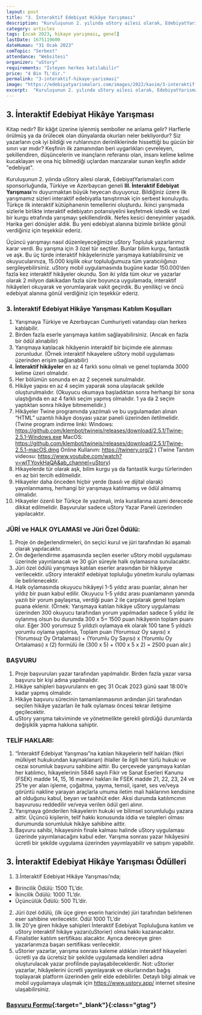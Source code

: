 ```yaml
---
layout: post
title: "3. İnteraktif Edebiyat Hikâye Yarışması"
description: "Kuruluşunun 2. yılında uStory ailesi olarak, EdebiyatYarismalari.com sponsorluğunda, Türkiye ve Azerbaycan geneli III. İnteraktif Edebiyat Yarışması'nı duyurmaktan büyük heyecan duyuyoruz."
category: articles
tags: [ocak 2023, hikaye yarışması, genel]
lastDate: 1675119600
dateHuman: "31 Ocak 2023"
comTopic: "Serbest"
attendance: "Websitesi"
organizer: "uStory"
requirements: "İsteyen herkes katılabilir"
price: "4 Bin TL'dir."
permalink: "3-interaktif-hikaye-yarismasi"
image: "https://edebiyatyarismalari.com/images/2022/kasim/3-interaktif-hikaye-yarismasi.jpg"
excerpt:  "Kuruluşunun 2. yılında uStory ailesi olarak, EdebiyatYarismalari.com sponsorluğunda, Türkiye ve Azerbaycan geneli <strong>3. İnteraktif Edebiyat Yarışması</strong>'nı duyurmaktan büyük heyecan duyuyoruz. "
---
```


## 3. İnteraktif Edebiyat Hikâye Yarışması
Kitap nedir? Bir kâğıt üzerine işlenmiş semboller ne anlama gelir? Harflerle örülmüş ya da örülecek olan dünyalarda okurları neler bekliyordur? Siz yazarların çok iyi bildiği ve ruhlarınızın derinliklerinde hissettiği bu gücün bir sınırı var mıdır? Keşfinin ilk zamanından beri uygarlıkları çevreleyen, şekillendiren, düşüncelerin ve inançların referansı olan, insanı kelime kelime kucaklayan ve ona hiç bilmediği uçlardan manzaralar sunan keşfin adıdır "edebiyat". 

Kuruluşunun 2. yılında uStory ailesi olarak, EdebiyatYarismalari.com sponsorluğunda, Türkiye ve Azerbaycan geneli **III. İnteraktif Edebiyat Yarışması**'nı duyurmaktan büyük heyecan duyuyoruz. Bildiğiniz üzere ilk yarışmamız sizleri interaktif edebiyatla tanıştırmak için serbest konuluydu. Türkçe ilk interaktif kütüphanenin temellerini oluşturdu. İkinci yarışmada sizlerle birlikte interaktif edebiyatın potansiyelini keşfetmek istedik ve özel bir kurgu etrafında yarışmayı şekillendirdik. Nefes kesici deneyimler yaşadık. Harika geri dönüşler aldık. Bu yeni edebiyat alanına bizimle birlikte gönül verdiğiniz için teşekkür ederiz. 

Üçüncü yarışmayı nasıl düzenleyeceğimize uStory Topluluk yazarlarımız karar verdi. Bu yarışma için 3 özel tür seçtiler. Bunlar bilim kurgu, fantastik ve aşk. Bu üç türde interaktif hikâyelerinizle yarışmaya katılabilirsiniz ve okuyucularınıza, 15.000 kişilik okur topluluğumuza tüm yaratıcılığınızı sergileyebilirsiniz.
uStory mobil uygulamasında bugüne kadar 150.000’den fazla kez interaktif hikâyeler okundu. Son iki yılda tüm okur ve yazarlar olarak 2 milyon dakikadan fazla süre boyunca uygulamada, interaktif hikâyeleri okuyarak ve yorumlayarak vakit geçirdik. Bu yenilikçi ve öncü edebiyat alanına gönül verdiğiniz için teşekkür ederiz.

### 3. İnteraktif Edebiyat Hikâye Yarışması Katılım Koşulları
1. Yarışmaya Türkiye ve Azerbaycan Cumhuriyeti vatandaşı olan herkes katılabilir.
2. Birden fazla eserle yarışmaya katılım sağlayabilirsiniz. (Ancak en fazla bir ödül alınabilir)
3. Yarışmaya katılacak hikâyenin interaktif bir biçimde ele alınması zorunludur. (Örnek interaktif hikayelere uStory mobil uygulaması üzerinden erişim sağlanabilir) 
4. **İnteraktif hikâyeler** en az 4 farklı sonu olmalı ve genel toplamda 3000 kelime üzeri olmalıdır.
5. Her bölümün sonunda en az 2 seçenek sunulmalıdır.
6. Hikâye yapısı en az 4 seçim yaparak sona ulaşılacak şekilde oluşturulmalıdır. (Okuyucu okumaya başladıktan sonra herhangi bir sona ulaştığında en az 4 farklı seçim yapmış olmalıdır. 1 ya da 2 seçim yaptıktan sonra hikâye bitmemelidir.)
7. Hikâyeler Twine programında yazılmalı ve bu uygulamadan alınan “HTML” uzantılı hikâye dosyası yazar paneli üzerinden iletilmelidir. 
(Twine program indirme linki:
Windows: https://github.com/klembot/twinejs/releases/download/2.5.1/Twine-2.5.1-Windows.exe
MacOS: https://github.com/klembot/twinejs/releases/download/2.5.1/Twine-2.5.1-macOS.dmg
Online Kullanım: https://twinery.org/2 )
(Twine Tanıtım videosu: https://www.youtube.com/watch?v=wITYovkHaQA&ab_channel=uStory)
8. Hikayelerde tür olarak aşk, bilim kurgu ya da fantastik kurgu türlerinden en az biri tercih edilmelidir.
9. Hikayeler daha önceden hiçbir yerde (basılı ve dijital olarak) yayınlanmamış, herhangi bir yarışmaya katılmamış ve ödül almamış olmalıdır.
10. Hikayeler özenli bir Türkçe ile yazılmalı, imla kurallarına azami derecede dikkat edilmelidir. Başvurular sadece uStory Yazar Paneli üzerinden yapılacaktır.

### JÜRİ ve HALK OYLAMASI ve Jüri Özel Ödülü: 
1. Proje ön değerlendirmeleri, ön seçici kurul ve jüri tarafından iki aşamalı olarak yapılacaktır. 
2. Ön değerlendirme aşamasında seçilen eserler uStory mobil uygulaması üzerinde yayınlanacak ve 30 gün süreyle halk oylamasına sunulacaktır. 
3. Jüri özel ödülü yarışmaya katılan eserler arasından bir hikâyeye verilecektir. uStory interaktif edebiyat topluluğu yönetim kurulu oylaması ile belirlenecektir.
4. Halk oylamasında okuyucu hikâyeyi 1-5 yıldız arası puanlar, alınan her yıldız bir puan kabul edilir. Okuyucu 1-5 yıldız arası puanlamanın yanında yazılı bir yorum paylaşırsa, verdiği puan 2 ile çarpılarak genel toplam puana eklenir. (Örnek: Yarışmaya katılan hikâye uStory uygulaması üzerinden 300 okuyucu tarafından yorum yapılmadan sadece 5 yıldız ile oylanmış olsun bu durumda 300 x 5= 1500 puan hikâyenin toplam puanı olur. Eğer 300 yorumsuz 5 yıldızlı oylamaya ek olarak 100 tane 5 yıldızlı yorumlu oylama yapılırsa, Toplam puan (Yorumsuz Oy sayısı) x (Yorumsuz Oy Ortalaması) + (Yorumlu Oy Sayısı) x (Yorumlu Oy Ortalaması) x (2) formülü ile (300 x 5) + (100 x 5 x 2) = 2500 puan alır.)

### BAŞVURU 
1. Proje başvuruları yazar tarafından yapılmalıdır. Birden fazla yazar varsa başvuru bir kişi adına yapılmalıdır. 
2. Hikâye sahipleri başvurularını en geç 31 Ocak 2023 günü saat 18:00’e kadar yapmış olmalıdır.
3. Hikâye başvuru sürecinin tamamlanmasının ardından jüri tarafından seçilen hikâye yazarları ile halk oylaması öncesi tekrar iletişime geçilecektir. 
4. uStory yarışma takviminde ve yönetmelikte gerekli gördüğü durumlarda değişiklik yapma hakkına sahiptir.

### TELİF HAKLARI: 
1. “İnteraktif Edebiyat Yarışması”na katılan hikayelerin telif hakları (fikri mülkiyet hukukundan kaynaklanan) ihlaller ile ilgili her türlü hukuki ve cezai sorumluk başvuru sahibine aittir. Bu çerçevede yarışmaya katılan her katılımcı, hikayelerinin 5846 sayılı Fikir ve Sanat Eserleri Kanunu (FSEK) madde 14, 15, 16 manevi hakları ile FSEK madde 21, 22, 23, 24 ve 25’te yer alan işleme, çoğaltma, yayma, temsil, işaret, ses ve/veya görüntü nakline yarayan araçlarla umuma iletim mali haklarının kendisine ait olduğunu kabul, beyan ve taahhüt eder. Aksi durumda katılımcının başvurusu reddedilir ve/veya verilen ödül geri alınır.
2. Yarışmaya gönderilen hikayelerin hukuki ve bilimsel sorumluluğu yazara aittir. Üçüncü kişilerin, telif hakkı konusunda iddia ve talepleri olması durumunda sorumluluk hikâye sahibine aittir.
3. Başvuru sahibi, hikayesinin finale kalması halinde uStory uygulaması üzerinde yayımlanacağını kabul eder. Yarışma sonrası yazar hikâyesini ücretli bir şekilde uygulama üzerinden yayımlayabilir ve satışını yapabilir. 

## 3. İnteraktif Edebiyat Hikâye Yarışması Ödülleri
1.	3.İnteraktif Edebiyat Hikâye Yarışması’nda; 
  - Birincilik Ödülü: 1500 TL’dir. 
  - İkincilik Ödülü: 1000 TL’dir. 
  - Üçüncülük Ödülü: 500 TL’dir.
2. Jüri özel ödülü, (ilk üçe giren eserin haricinde) jüri tarafından belirlenen eser sahibine verilecektir. Ödül 1000 TL’dir
3. İlk 20’ye giren hikâye sahipleri İnteraktif Edebiyat Topluluğuna katılım ve uStory interaktif hikâye yazarı(uStorier) olma hakkı kazanacaktır. 
4. Finalistler katılım sertifikası alacaktır. Ayrıca dereceye giren yazarlarımıza başarı sertifikası verilecektir.
5. uStorier yazarlar, yarışma sonrası kaleme aldıkları interaktif hikayeleri ücretli ya da ücretsiz bir şekilde uygulamada kendileri adına oluşturulacak yazar profilinde paylaşabileceklerdir.
Not: uStorier yazarlar, hikâyelerini ücretli yayınlayarak ve okurlarından bağış toplayarak platform üzerinden gelir elde edebilirler.
Detaylı bilgi almak ve mobil uygulamaya ulaşmak için https://www.ustory.app/ internet sitesine ulaşabilirsiniz.

### [Başvuru Formu](https://ustorier.ustory.app?ref=edebiyatyarismalari.com){:target="_blank"}{:class="gtag"}

